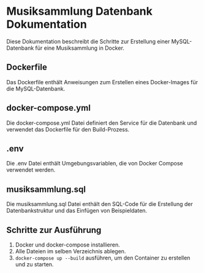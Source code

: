 # Musiksammlung Datenbank Dokumentation

Diese Dokumentation beschreibt die Schritte zur Erstellung einer MySQL-Datenbank für eine Musiksammlung in Docker.

## Dockerfile

Das Dockerfile enthält Anweisungen zum Erstellen eines Docker-Images für die MySQL-Datenbank.

## docker-compose.yml

Die docker-compose.yml Datei definiert den Service für die Datenbank und verwendet das Dockerfile für den Build-Prozess.

## .env

Die .env Datei enthält Umgebungsvariablen, die von Docker Compose verwendet werden.

## musiksammlung.sql

Die musiksammlung.sql Datei enthält den SQL-Code für die Erstellung der Datenbankstruktur und das Einfügen von Beispieldaten.

## Schritte zur Ausführung

1. Docker und docker-compose installieren.
2. Alle Dateien im selben Verzeichnis ablegen.
3. `docker-compose up --build` ausführen, um den Container zu erstellen und zu starten.
